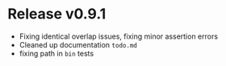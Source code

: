 # Release v0.9.1

- Fixing identical overlap issues, fixing minor assertion errors
- Cleaned up documentation `todo.md`
- fixing path in `bin` tests
